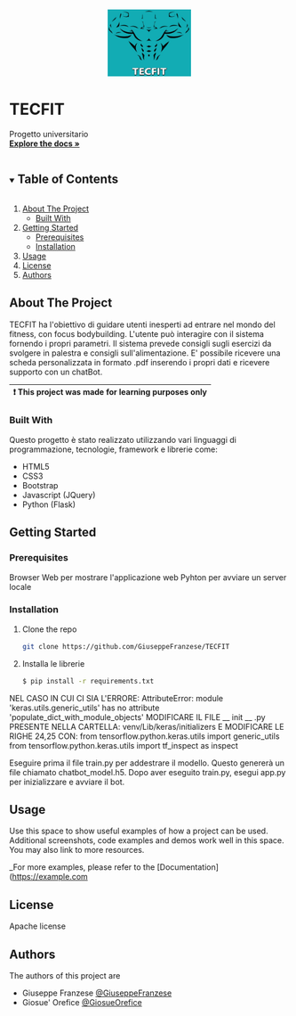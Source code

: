 
<!-- PROJECT LOGO -->
<br />
<p align="center">
  <a href="https://github.com/GiuseppeFranzese/TECFIT">
    <img src="/static/img/logo.jpg" alt="Logo" width="150" height="120">
  </a>

# TECFIT

  <p>
    Progetto universitario
    <br />
    <a href="https://github.com/GiuseppeFranzese/TECFIT"><strong>Explore the docs »</strong></a>
</p>



<!-- TABLE OF CONTENTS -->
<details open="open">
  <summary><h2 style="display: inline-block">Table of Contents</h2></summary>
  <ol>
    <li>
      <a href="#about-the-project">About The Project</a>
      <ul>
        <li><a href="#built-with">Built With</a></li>
      </ul>
    </li>
    <li>
      <a href="#getting-started">Getting Started</a>
      <ul>
        <li><a href="#prerequisites">Prerequisites</a></li>
        <li><a href="#installation">Installation</a></li>
      </ul>
    </li>
    <li><a href="#usage">Usage</a></li>
    <li><a href="#license">License</a></li>
    <li><a href="#authors">Authors</a></li>
  </ol>
</details>



<!-- ABOUT THE PROJECT -->
## About The Project

TECFIT ha l'obiettivo di guidare utenti inesperti ad entrare nel mondo del fitness, con focus bodybuilding. L'utente può interagire con il sistema fornendo i propri parametri. Il sistema prevede consigli sugli esercizi da svolgere in palestra e consigli sull'alimentazione.
E' possibile ricevere una scheda personalizzata in formato .pdf inserendo i propri dati e ricevere supporto con un chatBot.

| :exclamation:  This project was made for learning purposes only |
|-----------------------------------------------------------------|

### Built With
Questo progetto è stato realizzato utilizzando vari linguaggi di programmazione, tecnologie, framework e librerie come:

<ul>
<li>HTML5</li>
<li>CSS3</li>
<li>Bootstrap</li>
<li>Javascript (JQuery)</li>
<li>Python (Flask)</li>
</ul>




<!-- GETTING STARTED -->
## Getting Started

### Prerequisites

Browser Web per mostrare l'applicazione web
Pyhton per avviare un server locale

### Installation

1. Clone the repo
   ```sh
   git clone https://github.com/GiuseppeFranzese/TECFIT
   ```
2. Installa le librerie
   ```sh
   $ pip install -r requirements.txt
   ```
NEL CASO IN CUI CI SIA L'ERRORE: AttributeError: module 'keras.utils.generic_utils' has no attribute 'populate_dict_with_module_objects'
MODIFICARE IL FILE __ init __ .py PRESENTE NELLA CARTELLA: venv/Lib/keras/initializers E MODIFICARE LE RIGHE 24,25 CON:
from tensorflow.python.keras.utils import generic_utils
from tensorflow.python.keras.utils import tf_inspect as inspect

Eseguire prima il file train.py per addestrare il modello. Questo genererà un file chiamato chatbot_model.h5.
Dopo aver eseguito train.py, esegui app.py per inizializzare e avviare il bot.
<!-- USAGE EXAMPLES -->
## Usage

Use this space to show useful examples of how a project can be used. Additional screenshots, code examples and demos work well in this space. You may also link to more resources.

_For more examples, please refer to the [Documentation](https://example.com


<!-- LICENSE -->
## License
Apache license


<!-- AUTHORS -->
## Authors
The authors of this project are
- Giuseppe Franzese [@GiuseppeFranzese](https://github.com/GiuseppeFranzese)
- Giosue' Orefice [@GiosueOrefice](https://github.com/GiosueOrefice)

